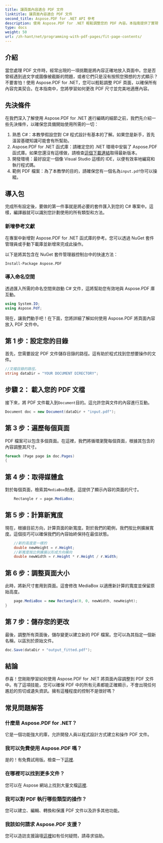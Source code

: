 ```yaml
---
title: 讓頁面內容適合 PDF 文件
linktitle: 讓頁面內容適合 PDF 文件
second_title: Aspose.PDF for .NET API 參考
description: 使用 Aspose.PDF for .NET 輕鬆調整您的 PDF 內容。本指南提供了實現最佳頁面佈局的詳細逐步方法。
type: docs
weight: 50
url: /zh-hant/net/programming-with-pdf-pages/fit-page-contents/
---
```

## 介紹

當您處理 PDF 文件時，經常出現的一項挑戰是將內容正確地放入頁面中。您是否曾經遇到過文字或圖像被截斷的問題，或者它們只是沒有按照您預想的方式顯示？不要害怕！使用 Aspose.PDF for .NET，您可以輕鬆調整 PDF 頁面，以確保所有內容完美契合。在本指南中，您將學習如何更改 PDF 尺寸並完美地適應內容。

## 先決條件

在我們深入了解使用 Aspose.PDF for .NET 進行編碼的細節之前，我們先介紹一些先決條件，以確保您具備開始使用所需的一切：

1. 熟悉 C#：本教學假設您對 C# 程式設計有基本的了解。如果您是新手，首先溫習基礎知識可能會有所幫助。
2.  Aspose.PDF for .NET 函式庫：請確定您的 .NET 環境中安裝了 Aspose.PDF 函式庫。如果您還沒有這樣做，請檢查[這個下載連結](https://releases.aspose.com/pdf/net/)取得最新版本。
3. 開發環境：最好設定一個像 Visual Studio 這樣的 IDE，以便有效率地編寫和執行程式碼。
4. 範例 PDF 檔案：為了本教學的目的，請確保您有一個名為`input.pdf`你可以操縱。

## 導入包

完成所有設定後，要做的第一件事就是將必要的套件匯入到您的 C# 專案中。這樣，編譯器就可以識別您計劃使用的所有類型和方法。

### 新增參考文獻

在專案中新增對 Aspose.PDF for .NET 函式庫的參考。您可以透過 NuGet 套件管理員或手動下載庫並新增來完成此操作。

以下是將其包含在 NuGet 套件管理器控制台中的快速方法：

```bash
Install-Package Aspose.PDF
```

### 導入命名空間

透過匯入所需的命名空間來啟動 C# 文件，這將幫助您有效地與 Aspose.PDF 庫互動。

```csharp
using System.IO;
using Aspose.Pdf;
```

現在，讓我們動手吧！在下面，您將詳細了解如何使用 Aspose.PDF 將頁面內容放入 PDF 文件中。

## 第 1 步：設定您的目錄

首先，您需要設定 PDF 文件儲存目錄的路徑。這有助於程式找到您想要操作的文件。

```csharp
//文檔目錄的路徑。
string dataDir = "YOUR DOCUMENT DIRECTORY";
```

## 步驟 2： 載入您的 PDF 文檔

接下來，將 PDF 文件載入到`Document`目的。這允許您與文件的內容進行互動。

```csharp
Document doc = new Document(dataDir + "input.pdf");
```

## 第 3 步：遍歷每個頁面

PDF 檔案可以包含多個頁面。在這裡，我們將循環瀏覽每個頁面，根據其包含的內容調整其尺寸。

```csharp
foreach (Page page in doc.Pages)
{
```

## 第 4 步：取得媒體盒

對於每個頁面，檢索其`MediaBox`財產。這提供了顯示內容的頁面的尺寸。

```csharp
    Rectangle r = page.MediaBox;
```

## 第 5 步：計算新寬度

現在，根據目前方向，計算頁面的新寬度。對於我們的範例，我們按比例擴展寬度。這個技巧可以確保我們的內容始終保持在最佳狀態。

```csharp
    //新的高度是一樣的
    double newHeight = r.Height;
    //新寬度按比例擴展以形成方向橫向
    double newWidth = r.Height * r.Height / r.Width;
```

## 第 6 步：調整頁面大小

此時，將新尺寸套用到頁面。這會修改 MediaBox 以適應新計算的寬度並保留原始高度。

```csharp
    page.MediaBox = new Rectangle(0, 0, newWidth, newHeight);
}
```

## 第 7 步：儲存您的更改

最後，調整所有頁面後，儲存變更以建立新的 PDF 檔案。您可以為其指定一個新名稱，以區別於原始文件。

```csharp
doc.Save(dataDir + "output_fitted.pdf");
```

## 結論

恭喜！您剛剛學習如何使用 Aspose.PDF for .NET 將頁面內容調整到 PDF 文件中。有了這項技能，您可以確保 PDF 中的所有元素都能正確顯示，不會出現任何尷尬的剪切或遺失資訊。擁有這種程度的控制不是很好嗎？

## 常見問題解答

### 什麼是 Aspose.PDF for .NET？
它是一個功能強大的庫，允許開發人員以程式設計方式建立和操作 PDF 文件。

### 我可以免費使用 Aspose.PDF 嗎？
是的！有免費試用版。檢查一下[這裡](https://releases.aspose.com/).

### 在哪裡可以找到更多文件？
您可以在 Aspose 網站上找到大量文檔[這裡](https://reference.aspose.com/pdf/net/).

### 我可以對 PDF 執行哪些類型的操作？
您可以建立、編輯、轉換和保護 PDF 文件以及許多其他功能。

### 我該如何請求 Aspose.PDF 支援？
您可以造訪支援論壇[這裡](https://forum.aspose.com/c/pdf/10)如有任何疑問，請尋求協助。